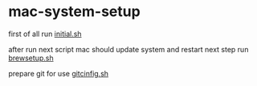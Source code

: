 # mac-system-setup

first of all run [initial.sh](./initial.sh)

after run next script mac should update system and restart
next step run [brewsetup.sh](./brewsetup.sh)

prepare git for use [gitcinfig.sh](./gitcinfig.sh)
